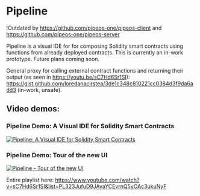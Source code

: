 # Pipeline

!Outdated by https://github.com/pipeos-one/pipeos-client and https://github.com/pipeos-one/pipeos-server


Pipeline is a visual IDE for for composing Solidity smart contracts using functions from already deployed contracts.
This is currently an in-work prototype. Future plans coming soon.

General proxy for calling external contract functions and returning their output (as seen in https://youtu.be/sC7Hd6Sr1SI):
https://gist.github.com/loredanacirstea/3de1c348c810221cc0384d3f9da6add3 (in-work, unsafe).

## Video demos:

### Pipeline Demo: A Visual IDE for Solidity Smart Contracts

[![Pipeline: A Visual IDE for Solidity Smart Contracts](https://img.youtube.com/vi/sC7Hd6Sr1SI/maxresdefault.jpg)](https://youtu.be/sC7Hd6Sr1SI)

### Pipeline Demo: Tour of the new UI

[![Pipeline - Tour of the new UI](https://img.youtube.com/vi/-mz2qr1vCEI/maxresdefault.jpg)](https://youtu.be/-mz2qr1vCEI)

Entire playlist here:
https://www.youtube.com/watch?v=sC7Hd6Sr1SI&list=PL323JufuD9JAyaYCEvrnQ5yOAc3ukuNyF
